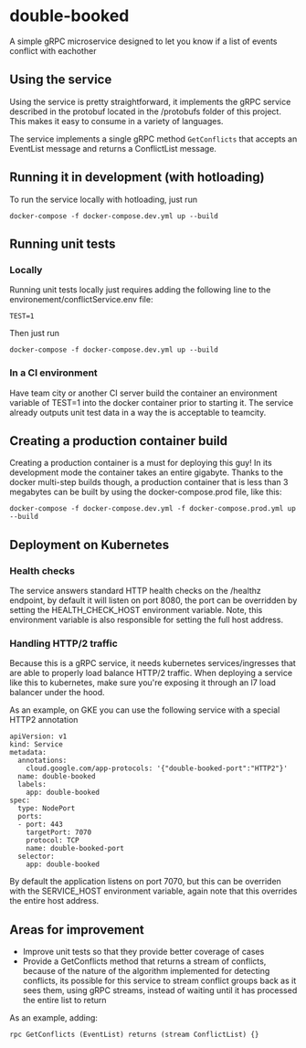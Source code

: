# double-booked
A simple gRPC microservice designed to let you know if a list of events conflict with eachother

## Using the service
Using the service is pretty straightforward, it implements the gRPC service described in the protobuf located in the /protobufs folder of this project. This makes it easy to consume in a variety of languages.

The service implements a single gRPC method `GetConflicts` that accepts an EventList message and returns a ConflictList message.

## Running it in development (with hotloading)
To run the service locally with hotloading, just run
```
docker-compose -f docker-compose.dev.yml up --build
```

## Running unit tests
### Locally
Running unit tests locally just requires adding the following line to the environement/conflictService.env file:
```
TEST=1
```

Then just run
```
docker-compose -f docker-compose.dev.yml up --build
```

### In a CI environment
Have team city or another CI server build the container an environment variable of TEST=1 into the docker container prior to starting it. The service already outputs unit test data in a way the is acceptable to teamcity.

## Creating a production container build
Creating a production container is a must for deploying this guy! In its development mode the container takes an entire gigabyte. Thanks to the docker multi-step builds though, a production container that is less than 3 megabytes can be built by using the docker-compose.prod file, like this:
```
docker-compose -f docker-compose.dev.yml -f docker-compose.prod.yml up --build
```

## Deployment on Kubernetes
### Health checks
The service answers standard HTTP health checks on the /healthz endpoint, by default it will listen on port 8080, the port can be overridden by setting the HEALTH_CHECK_HOST environment variable. Note, this environment variable is also responsible for setting the full host address.

### Handling HTTP/2 traffic
Because this is a gRPC service, it needs kubernetes services/ingresses that are able to properly load balance HTTP/2 traffic. When deploying a service like this to kubernetes, make sure you're exposing it through an l7 load balancer under the hood. 

As an example, on GKE you can use the following service with a special HTTP2 annotation
```
apiVersion: v1
kind: Service
metadata:
  annotations:
    cloud.google.com/app-protocols: '{"double-booked-port":"HTTP2"}'
  name: double-booked
  labels:
    app: double-booked
spec:
  type: NodePort
  ports:
  - port: 443
    targetPort: 7070
    protocol: TCP
    name: double-booked-port
  selector:
    app: double-booked
```
By default the application listens on port 7070, but this can be overriden with the SERVICE_HOST environment variable, again note that this overrides the entire host address.

## Areas for improvement
- Improve unit tests so that they provide better coverage of cases
- Provide a GetConflicts method that returns a stream of conflicts, because of the nature of the algorithm implemented for detecting conflicts, its possible for this service to stream conflict groups back as it sees them, using gRPC streams, instead of waiting until it has processed the entire list to return

As an example, adding:
```
rpc GetConflicts (EventList) returns (stream ConflictList) {}
```